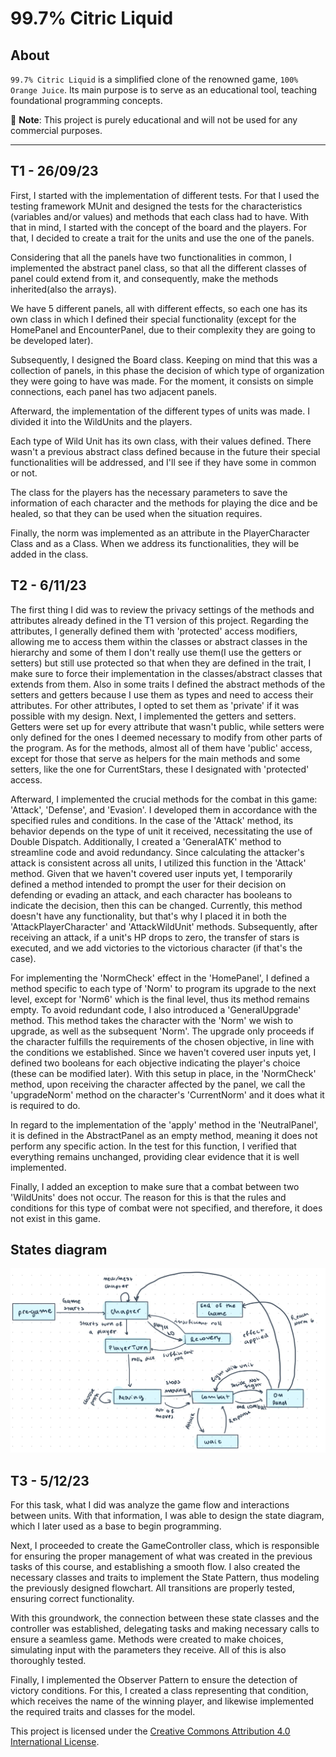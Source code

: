 # 99.7% Citric Liquid

## About

`99.7% Citric Liquid` is a simplified clone of the renowned game, `100% Orange Juice`. Its main
purpose is to serve as an educational tool, teaching foundational programming concepts.

📢 **Note**: This project is purely educational and will not be used for any commercial purposes.

---

## T1 - 26/09/23

First, I started with the implementation of different tests. For that I used the testing framework
MUnit and designed the tests for the characteristics (variables and/or values) and methods that each class had to have. 
With that in mind, I started with the concept of the board and the players. For that, I decided to create a trait for the units and use the one of the panels.

Considering that all the panels have two functionalities in common, I implemented the abstract panel class, so that all the different classes
of panel could extend from it, and consequently, make the methods inherited(also the arrays).

We have 5 different panels, all with different effects, so each one has its own class in which I defined their special functionality
(except for the HomePanel and EncounterPanel, due to their complexity they are going to be developed later).

Subsequently, I designed the Board class. Keeping on mind that this was a collection of panels, in this phase the decision of which type
of organization they were going to have was made. For the moment, it consists on simple connections, each panel has two adjacent panels. 

Afterward, the implementation of the different types of units was made. I divided it into the WildUnits and the players.

Each type of Wild Unit has its own class, with their values defined. There wasn't a previous abstract class defined because 
in the future their special functionalities will be addressed, and I'll see if they have some in common or not.

The class for the players has the necessary parameters to save the information of each character and the methods for playing
the dice and be healed, so that they can be used when the situation requires.

Finally, the norm was implemented as an attribute in the PlayerCharacter Class and as a Class. When we address its functionalities, they will be added in the class.


## T2 - 6/11/23

The first thing I did was to review the privacy settings of the methods and attributes already defined in the T1 version of this project.
Regarding the attributes, I generally defined them with 'protected' access modifiers, allowing me to access them within the classes or abstract classes in the hierarchy and some of them I don't really use them(I use the getters or setters) but still use protected so that when they are defined in the trait, I make sure to force their implementation in the classes/abstract classes that extends from them. Also in some traits I defined the abstract methods of the setters and getters because I use them as types and need to access their attributes.
For other attributes, I opted to set them as 'private' if it was possible with my design. Next, I implemented the getters and setters. Getters were set up for every attribute that wasn't public, while setters were only defined for the ones I deemed necessary to modify from other parts of the program.
As for the methods, almost all of them have 'public' access, except for those that serve as helpers for the main methods and some setters, like the one for CurrentStars, these I designated with 'protected' access.

Afterward, I implemented the crucial methods for the combat in this game: 'Attack', 'Defense', and 'Evasion'. I developed them in accordance with the specified rules and conditions. In the case of the 'Attack' method, its behavior depends on the type of unit it received, necessitating the use of Double Dispatch. Additionally, I created a 'GeneralATK' method to streamline code and avoid redundancy. 
Since calculating the attacker's attack is consistent across all units, I utilized this function in the 'Attack' method. Given that we haven't covered user inputs yet, I temporarily defined a method intended to prompt the user for their decision on defending or evading an attack, and each character has booleans to indicate the decision, then this can be changed. Currently, this method doesn't have any functionality, but that's why I placed it in both the 'AttackPlayerCharacter' and 
'AttackWildUnit' methods. Subsequently, after receiving an attack, if a unit's HP drops to zero, the transfer of stars is executed, and we add victories to the victorious character (if that's the case).

For implementing the 'NormCheck' effect in the 'HomePanel', I defined a method specific to each type of 'Norm' to program its upgrade to the next level, except for 'Norm6' which is the final level, thus its 
method remains empty. To avoid redundant code, I also introduced a 'GeneralUpgrade' method. This method takes the character with the 'Norm' we wish to upgrade, as well as the subsequent 'Norm'. The upgrade only proceeds 
if the character fulfills the requirements of the chosen objective, in line with the conditions we established. Since we haven't covered user inputs yet, I defined two booleans for each objective indicating the player's 
choice (these can be modified later). With this setup in place, in the 'NormCheck' method, upon receiving the character affected by the panel, we call the 'upgradeNorm' method on the character's 'CurrentNorm' and it does what it is required to do.

In regard to the implementation of the 'apply' method in the 'NeutralPanel', it is defined in the AbstractPanel as an empty method, meaning it does not perform any specific action. 
In the test for this function, I verified that everything remains unchanged, providing clear evidence that it is well implemented.

Finally, I added an exception to make sure that a combat between two 'WildUnits' does not occur. The reason for this is that the rules and conditions for this 
type of combat were not specified, and therefore, it does not exist in this game.

## States diagram
![Diagrama de estados](docs/diagrama-estados.jpeg)

## T3 - 5/12/23

For this task, what I did was analyze the game flow and interactions between units. With that information, I was able to design the state diagram, which I later used as a base to begin programming.

Next, I proceeded to create the GameController class, which is responsible for ensuring the proper management of what was created in the previous tasks of this course, and establishing a smooth flow. I also created the necessary 
classes and traits to implement the State Pattern, thus modeling the previously designed flowchart. All transitions are properly tested, ensuring correct functionality.

With this groundwork, the connection between these state classes and the controller was established, delegating tasks and making necessary calls to ensure a seamless game. Methods were created to make choices, 
simulating input with the parameters they receive. All of this is also thoroughly tested.

Finally, I implemented the Observer Pattern to ensure the detection of victory conditions. For this, I created a class representing that condition, which receives the name of the winning player, and 
likewise implemented the required traits and classes for the model.

This project is licensed under the [Creative Commons Attribution 4.0 International License](http://creativecommons.org/licenses/by/4.0/).